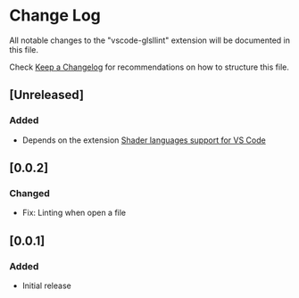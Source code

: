 # Change Log
All notable changes to the "vscode-glsllint" extension will be documented in this file.

Check [Keep a Changelog](http://keepachangelog.com/) for recommendations on how to structure this file.

## [Unreleased]
### Added
- Depends on the extension [Shader languages support for VS Code](https://marketplace.visualstudio.com/items?itemName=slevesque.shader)

## [0.0.2]
### Changed
- Fix: Linting when open a file

## [0.0.1]
### Added
- Initial release